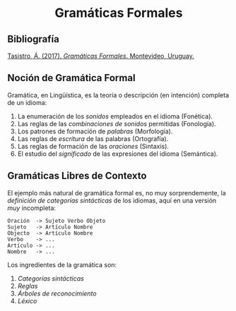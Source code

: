 <h1 align="center">Gramáticas Formales</h1>

## Bibliografía

[Tasistro, Á. (2017). *Gramáticas Formales*. Montevideo, Uruguay.](https://aulas.ort.edu.uy/pluginfile.php/232213/mod_resource/content/6/gramaticas%20formales.pdf)

## Noción de Gramática Formal

Gramática, en Lingüística, es la teoría o descripción (en intención) completa de un idioma:

1. La enumeración de los *sonidos* empleados en el idioma (Fonética). 
2. Las reglas de las *combinaciones de sonidos* permitidas (Fonología). 
3. Los patrones de formación de *palabras* (Morfología).
4. Las reglas de *escritura* de las palabras (Ortografía).
5. Las reglas de formación de las *oraciones* (Sintaxis).
6. El estudio del *significado* de las expresiones del idioma (Semántica).

## Gramáticas Libres de Contexto

El ejemplo más natural de gramática formal es, no muy sorprendemente, la *definición de categorías sintácticas* de los idiomas, aquí en una versión *muy* incompleta:

```
Oración  -> Sujeto Verbo Objeto
Sujeto   -> Artículo Nombre
Objecto  -> Artículo Nombre
Verbo    -> ...
Artículo -> ...
Nombre   -> ...
```

Los ingredientes de la gramática son:

1. *Categorías sintácticas*
2. *Reglas*
3. *Árboles de reconocimiento*
4. *Léxico*